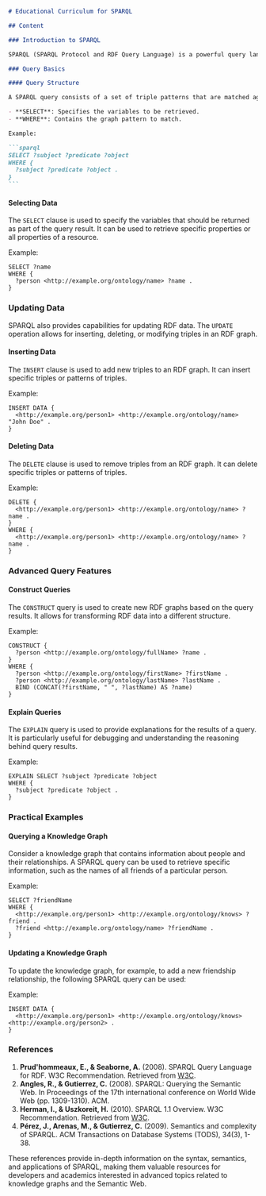 ````markdown
# Educational Curriculum for SPARQL

## Content

### Introduction to SPARQL

SPARQL (SPARQL Protocol and RDF Query Language) is a powerful query language designed for accessing and manipulating data stored in Resource Description Framework (RDF) format. It is a key technology of the Semantic Web, allowing users to retrieve and manipulate data across different data sources. SPARQL provides a flexible and expressive way to query RDF data, making it an essential tool for developers working with knowledge graphs.

### Query Basics

#### Query Structure

A SPARQL query consists of a set of triple patterns that are matched against the RDF data. The basic structure of a SPARQL query includes:

- **SELECT**: Specifies the variables to be retrieved.
- **WHERE**: Contains the graph pattern to match.

Example:

```sparql
SELECT ?subject ?predicate ?object
WHERE {
  ?subject ?predicate ?object .
}
```
````

#### Selecting Data

The `SELECT` clause is used to specify the variables that should be returned as part of the query result. It can be used to retrieve specific properties or all properties of a resource.

Example:

```sparql
SELECT ?name
WHERE {
  ?person <http://example.org/ontology/name> ?name .
}
```

### Updating Data

SPARQL also provides capabilities for updating RDF data. The `UPDATE` operation allows for inserting, deleting, or modifying triples in an RDF graph.

#### Inserting Data

The `INSERT` clause is used to add new triples to an RDF graph. It can insert specific triples or patterns of triples.

Example:

```sparql
INSERT DATA {
  <http://example.org/person1> <http://example.org/ontology/name> "John Doe" .
}
```

#### Deleting Data

The `DELETE` clause is used to remove triples from an RDF graph. It can delete specific triples or patterns of triples.

Example:

```sparql
DELETE {
  <http://example.org/person1> <http://example.org/ontology/name> ?name .
}
WHERE {
  <http://example.org/person1> <http://example.org/ontology/name> ?name .
}
```

### Advanced Query Features

#### Construct Queries

The `CONSTRUCT` query is used to create new RDF graphs based on the query results. It allows for transforming RDF data into a different structure.

Example:

```sparql
CONSTRUCT {
  ?person <http://example.org/ontology/fullName> ?name .
}
WHERE {
  ?person <http://example.org/ontology/firstName> ?firstName .
  ?person <http://example.org/ontology/lastName> ?lastName .
  BIND (CONCAT(?firstName, " ", ?lastName) AS ?name)
}
```

#### Explain Queries

The `EXPLAIN` query is used to provide explanations for the results of a query. It is particularly useful for debugging and understanding the reasoning behind query results.

Example:

```sparql
EXPLAIN SELECT ?subject ?predicate ?object
WHERE {
  ?subject ?predicate ?object .
}
```

### Practical Examples

#### Querying a Knowledge Graph

Consider a knowledge graph that contains information about people and their relationships. A SPARQL query can be used to retrieve specific information, such as the names of all friends of a particular person.

Example:

```sparql
SELECT ?friendName
WHERE {
  <http://example.org/person1> <http://example.org/ontology/knows> ?friend .
  ?friend <http://example.org/ontology/name> ?friendName .
}
```

#### Updating a Knowledge Graph

To update the knowledge graph, for example, to add a new friendship relationship, the following SPARQL query can be used:

Example:

```sparql
INSERT DATA {
  <http://example.org/person1> <http://example.org/ontology/knows> <http://example.org/person2> .
}
```

### References

1. **Prud'hommeaux, E., & Seaborne, A.** (2008). SPARQL Query Language for RDF. W3C Recommendation. Retrieved from [W3C](https://www.w3.org/TR/sparql11-query/).
2. **Angles, R., & Gutierrez, C.** (2008). SPARQL: Querying the Semantic Web. In Proceedings of the 17th international conference on World Wide Web (pp. 1309-1310). ACM.
3. **Herman, I., & Uszkoreit, H.** (2010). SPARQL 1.1 Overview. W3C Recommendation. Retrieved from [W3C](https://www.w3.org/TR/sparql11-overview/).
4. **Pérez, J., Arenas, M., & Gutierrez, C.** (2009). Semantics and complexity of SPARQL. ACM Transactions on Database Systems (TODS), 34(3), 1-38.

These references provide in-depth information on the syntax, semantics, and applications of SPARQL, making them valuable resources for developers and academics interested in advanced topics related to knowledge graphs and the Semantic Web.

```

```
